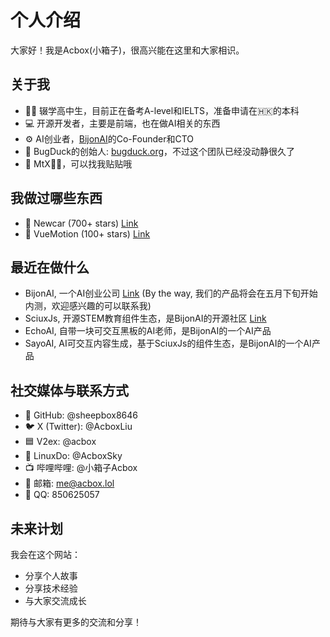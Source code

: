 # 个人介绍

大家好！我是Acbox(小箱子)，很高兴能在这里和大家相识。

## 关于我

- 🧑‍🎓 辍学高中生，目前正在备考A-level和IELTS，准备申请在🇭🇰的本科
- 💻 开源开发者，主要是前端，也在做AI相关的东西
- ⚙️ AI创业者，[BijonAI](https://bijon.ai)的Co-Founder和CTO
- 🦆 BugDuck的创始人: [bugduck.org](https://bugduck.org)，不过这个团队已经没动静很久了
- 🍥 MtX🏳️‍⚧️，可以找我贴贴哦

## 我做过哪些东西

- 🚀 Newcar (700+ stars) [Link](https://github.com/Bug-Duck/newcar)
- 🎨 VueMotion (100+ stars) [Link](https://github.com/Bug-Duck/vuemotion)

## 最近在做什么

- BijonAI, 一个AI创业公司 [Link](https://bijon.ai) (By the way, 我们的产品将会在五月下旬开始内测，欢迎感兴趣的可以联系我) 
- SciuxJs, 开源STEM教育组件生态，是BijonAI的开源社区 [Link](https://sciux.dev)
- EchoAI, 自带一块可交互黑板的AI老师，是BijonAI的一个AI产品
- SayoAI, AI可交互内容生成，基于SciuxJs的组件生态，是BijonAI的一个AI产品

## 社交媒体与联系方式

- 🐙 GitHub: @sheepbox8646
- 🐦 X (Twitter): @AcboxLiu
- 🟦 V2ex: @acbox
- 🐧 LinuxDo: @AcboxSky
- 📺 哔哩哔哩: @小箱子Acbox
- 📮 邮箱: me@acbox.lol
- 💬 QQ: 850625057

## 未来计划

我会在这个网站：
- 分享个人故事
- 分享技术经验
- 与大家交流成长

期待与大家有更多的交流和分享！
